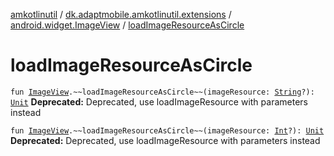 [amkotlinutil](../../index.md) / [dk.adaptmobile.amkotlinutil.extensions](../index.md) / [android.widget.ImageView](index.md) / [loadImageResourceAsCircle](load-image-resource-as-circle.md)

# loadImageResourceAsCircle

`fun `[`ImageView`](https://developer.android.com/reference/android/widget/ImageView.html)`.~~loadImageResourceAsCircle~~(imageResource: `[`String`](https://kotlinlang.org/api/latest/jvm/stdlib/kotlin/-string/index.html)`?): `[`Unit`](https://kotlinlang.org/api/latest/jvm/stdlib/kotlin/-unit/index.html)
**Deprecated:** Deprecated, use loadImageResource with parameters instead


`fun `[`ImageView`](https://developer.android.com/reference/android/widget/ImageView.html)`.~~loadImageResourceAsCircle~~(imageResource: `[`Int`](https://kotlinlang.org/api/latest/jvm/stdlib/kotlin/-int/index.html)`?): `[`Unit`](https://kotlinlang.org/api/latest/jvm/stdlib/kotlin/-unit/index.html)
**Deprecated:** Deprecated, use loadImageResource with parameters instead

